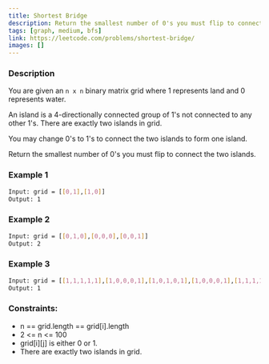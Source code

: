 ```yaml
---
title: Shortest Bridge
description: Return the smallest number of 0's you must flip to connect the two islands.
tags: [graph, medium, bfs]
link: https://leetcode.com/problems/shortest-bridge/
images: []
---
```


### Description

You are given an `n x n` binary matrix grid where 1 represents land and 0 represents water.

An island is a 4-directionally connected group of 1's not connected to any other 1's. There are exactly two islands in grid.

You may change 0's to 1's to connect the two islands to form one island.

Return the smallest number of 0's you must flip to connect the two islands.

### Example 1

```bash
Input: grid = [[0,1],[1,0]]
Output: 1
```

### Example 2

```bash
Input: grid = [[0,1,0],[0,0,0],[0,0,1]]
Output: 2
```

### Example 3

```bash
Input: grid = [[1,1,1,1,1],[1,0,0,0,1],[1,0,1,0,1],[1,0,0,0,1],[1,1,1,1,1]]
Output: 1
```

### Constraints:

- n == grid.length == grid[i].length
- 2 <= n <= 100
- grid[i][j] is either 0 or 1.
- There are exactly two islands in grid.


